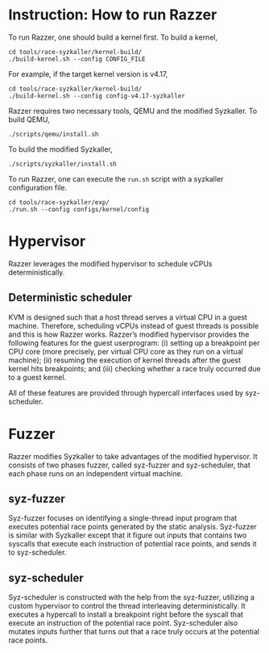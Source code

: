 # Instruction: How to run Razzer

To run Razzer, one should build a kernel first. To build a kernel,

```
cd tools/race-syzkaller/kernel-build/
./build-kernel.sh --config CONFIG_FILE
```

For example, if the target kernel version is v4.17,

```
cd tools/race-syzkaller/kernel-build/
./build-kernel.sh --config config-v4.17-syzkaller
```

Razzer requires two necessary tools, QEMU and the modified Syzkaller.
To build QEMU,

```
./scripts/qemu/install.sh
```

To build the modified Syzkaller,

```
./scripts/syzkaller/install.sh
```

To run Razzer, one can execute the `run.sh` script with a syzkaller
configuration file.

```
cd tools/race-syzkaller/exp/
./run.sh --config configs/kernel/config
```

# Hypervisor

Razzer leverages the modified hypervisor to schedule vCPUs
deterministically.

## Deterministic scheduler

KVM is designed such that a host thread serves a virtual CPU in a
guest machine. Therefore, scheduling vCPUs instead of guest threads is
possible and this is how Razzer works. Razzer’s modified hypervisor
provides the following features for the guest userprogram: (i) setting
up a breakpoint per CPU core (more precisely, per virtual CPU core as
they run on a virtual machine); (ii) resuming the execution of kernel
threads after the guest kernel hits breakpoints; and (iii) checking
whether a race truly occurred due to a guest kernel.

All of these features are provided through hypercall interfaces used
by syz-scheduler.

# Fuzzer

Razzer modifies Syzkaller to take advantages of the modified
hypervisor. It consists of two phases fuzzer, called syz-fuzzer and
syz-scheduler, that each phase runs on an independent virtual machine.

## syz-fuzzer

Syz-fuzzer focuses on identifying a single-thread input program that
executes potential race points generated by the static analysis.
Syz-fuzzer is similar with Syzkaller except that it figure out inputs
that contains two syscalls that execute each instruction of potential
race points, and sends it to syz-scheduler.

## syz-scheduler

Syz-scheduler is constructed with the help from the syz-fuzzer,
utilizing a custom hypervisor to control the thread interleaving
deterministically. It executes a hypercall to install a breakpoint
right before the syscall that execute an instruction of the potential
race point. Syz-scheduler also mutates inputs further that turns out
that a race truly occurs at the potential race points.

